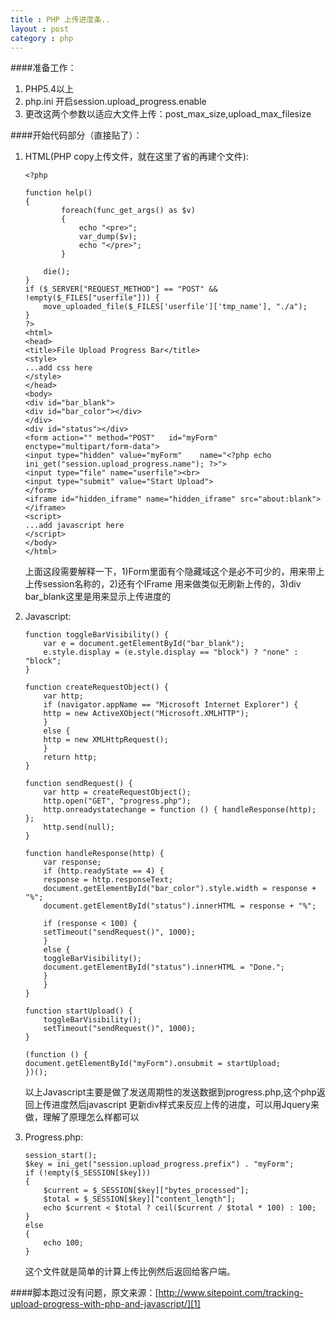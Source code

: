 ```yaml
---
title : PHP 上传进度条..
layout : post
category : php
---
```

####准备工作：

 1. PHP5.4以上
 2. php.ini 开启session.upload_progress.enable
 3. 更改这两个参数以适应大文件上传：post_max_size,upload_max_filesize

####开始代码部分（直接贴了）：

 1. HTML(PHP copy上传文件，就在这里了省的再建个文件):

        <?php
        
        function help()
        {
                foreach(func_get_args() as $v)
                {
                    echo "<pre>";
                    var_dump($v);
                    echo "</pre>";
                }
        
            die();
        }
        if ($_SERVER["REQUEST_METHOD"] == "POST" && !empty($_FILES["userfile"])) {
            move_uploaded_file($_FILES['userfile']['tmp_name'], "./a");
        }
        ?>  
        <html>
        <head>
        <title>File Upload Progress Bar</title>
        <style>
        ...add css here
        </style>
        </head>
        <body>
        <div id="bar_blank">
        <div id="bar_color"></div>
        </div>
        <div id="status"></div>
        <form action="" method="POST"   id="myForm" enctype="multipart/form-data">
        <input type="hidden" value="myForm"    name="<?php echo ini_get("session.upload_progress.name"); ?>">
        <input type="file" name="userfile"><br>
        <input type="submit" value="Start Upload">
        </form>
        <iframe id="hidden_iframe" name="hidden_iframe" src="about:blank"></iframe>
        <script>
        ...add javascript here
        </script>
        </body>
        </html>
        
 
      上面这段需要解释一下，1)Form里面有个隐藏域这个是必不可少的，用来带上上传session名称的，2)还有个IFrame     用来做类似无刷新上传的，3)div bar_blank这里是用来显示上传进度的

 2. Javascript:

        function toggleBarVisibility() {
            var e = document.getElementById("bar_blank");
            e.style.display = (e.style.display == "block") ? "none" : "block";
        }
        
        function createRequestObject() {
            var http;
            if (navigator.appName == "Microsoft Internet Explorer") {
            http = new ActiveXObject("Microsoft.XMLHTTP");
            }
            else {
            http = new XMLHttpRequest();
            }
            return http;
        }
        
        function sendRequest() {
            var http = createRequestObject();
            http.open("GET", "progress.php");
            http.onreadystatechange = function () { handleResponse(http); };
            http.send(null);
        }
        
        function handleResponse(http) {
            var response;
            if (http.readyState == 4) {
            response = http.responseText;
            document.getElementById("bar_color").style.width = response + "%";
            document.getElementById("status").innerHTML = response + "%";
            
            if (response < 100) {
            setTimeout("sendRequest()", 1000);
            }
            else {
            toggleBarVisibility();
            document.getElementById("status").innerHTML = "Done.";
            }
            }
        }
        
        function startUpload() {
            toggleBarVisibility();
            setTimeout("sendRequest()", 1000);
        }
        
        (function () {
        document.getElementById("myForm").onsubmit = startUpload;
        })();
        
     以上Javascript主要是做了发送周期性的发送数据到progress.php,这个php返回上传进度然后javascript 更新div样式来反应上传的进度，可以用Jquery来做，理解了原理怎么样都可以

 3. Progress.php:

        session_start();
        $key = ini_get("session.upload_progress.prefix") . "myForm";
        if (!empty($_SESSION[$key])) 
        {    
            $current = $_SESSION[$key]["bytes_processed"];
            $total = $_SESSION[$key]["content_length"];
            echo $current < $total ? ceil($current / $total * 100) : 100;
        }
        else 
        {
            echo 100;
        }
        
     这个文件就是简单的计算上传比例然后返回给客户端。

####脚本跑过没有问题，原文来源：[http://www.sitepoint.com/tracking-upload-progress-with-php-and-javascript/][1]
  

   

 
 


  [1]: http://www.sitepoint.com/tracking-upload-progress-with-php-and-javascript/